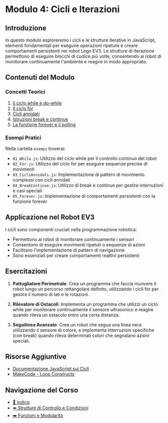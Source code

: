 # Modulo 4: Cicli e Iterazioni

## Introduzione
In questo modulo esploreremo i cicli e le strutture iterative in JavaScript, elementi fondamentali per eseguire operazioni ripetute e creare comportamenti persistenti nei robot Lego EV3. Le strutture di iterazione permettono di eseguire blocchi di codice più volte, consentendo ai robot di monitorare continuamente l'ambiente e reagire in modo appropriato.

## Contenuti del Modulo

### Concetti Teorici
1. [Il ciclo while e do-while](01-While-DoWhile.md)
2. [Il ciclo for](02-For.md)
3. [Cicli annidati](03-CicliAnnidati.md)
4. [Istruzioni break e continue](04-Break-Continue.md)
5. [La funzione forever e il polling](05-Forever-Polling.md)

### Esempi Pratici
Nella cartella `esempi` troverai:
- `01_While.js`: Utilizzo del ciclo while per il controllo continuo del robot
- `02_For.js`: Utilizzo del ciclo for per eseguire sequenze precise di movimenti
- `03_CicliAnnidati.js`: Implementazione di pattern di movimento complessi con cicli annidati
- `04_BreakContinue.js`: Utilizzo di break e continue per gestire interruzioni e casi speciali
- `05_Forever.js`: Implementazione di comportamenti persistenti con la funzione forever

## Applicazione nel Robot EV3

I cicli sono componenti cruciali nella programmazione robotica:
- Permettono ai robot di monitorare continuamente i sensori
- Consentono di eseguire movimenti ripetuti o sequenze di azioni
- Facilitano l'implementazione di pattern di navigazione
- Sono essenziali per creare comportamenti reattivi persistenti

## Esercitazioni

1. **Pattugliatore Perimetrale**: Crea un programma che faccia muovere il robot lungo un percorso rettangolare definito, utilizzando i cicli for per gestire il numero di lati e le rotazioni.

2. **Rilevatore di Ostacoli**: Implementa un programma che utilizzi un ciclo while per monitorare continuamente il sensore ultrasonico e reagire quando rileva un ostacolo entro una certa distanza.

3. **Seguilinea Avanzato**: Crea un robot che segua una linea nera utilizzando il sensore di colore, e implementa interruzioni specifiche (con break) quando rileva determinati colori che segnalano azioni speciali.

## Risorse Aggiuntive
- [Documentazione JavaScript sui Cicli](https://developer.mozilla.org/en-US/docs/Web/JavaScript/Guide/Loops_and_iteration)
- [MakeCode - Loop Constructs](https://makecode.mindstorms.com/)

## Navigazione del Corso
- [📑 Indice](../README.md)
- [⬅️ Strutture di Controllo e Condizioni](../03-StruttureControllo-Condizioni/README.md)
- [➡️ Funzioni e Modularità](../05-Funzioni-Modularita/README.md)